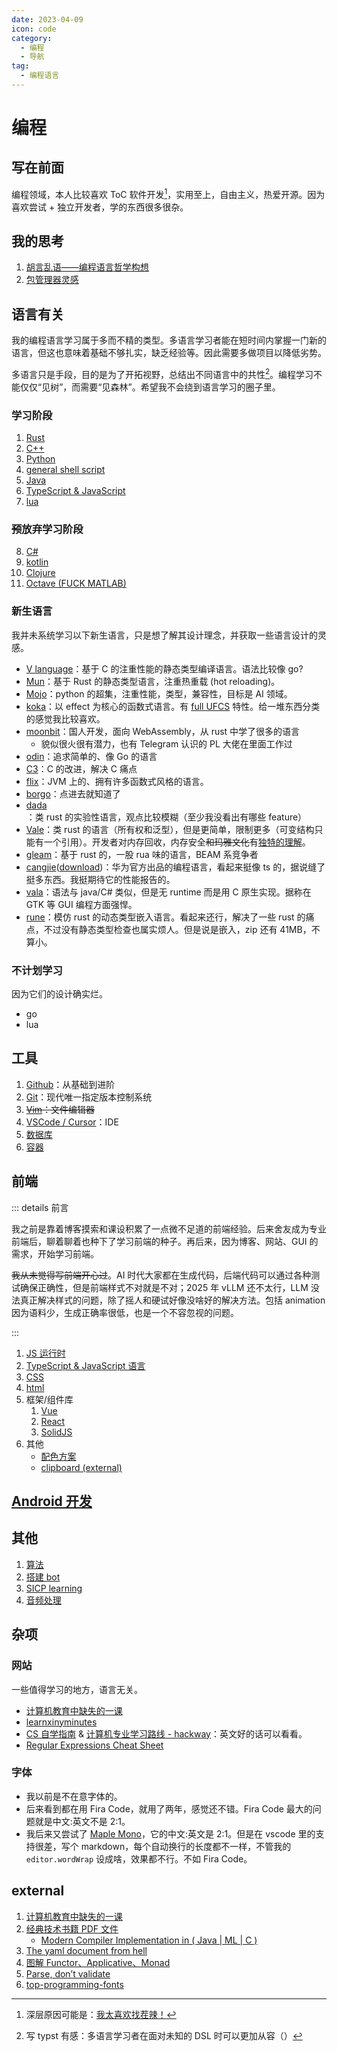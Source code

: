 ```yaml
---
date: 2023-04-09
icon: code
category:
  - 编程
  - 导航
tag:
  - 编程语言
---
```


# 编程

## 写在前面

<!-- ::: details 过激言论，谨慎查看
你国计算机教育就是一坨屎（我是说绝大多数的大学校）。思政课先不说，为什么要学大学物理，大物实验，数字电路？编程语言为什么还在用上古版本？
::: -->

编程领域，本人比较喜欢 ToC 软件开发[^2]，实用至上，自由主义，热爱开源。因为喜欢尝试 + 独立开发者，学的东西很多很杂。

[^2]: 深层原因可能是：[我太喜欢找茬辣！](../gossip/fuckxxx.md)

## 我的思考

1. [胡言乱语——编程语言哲学构想](./philosophy_of_PL.md)
2. [包管理器灵感](./package_manager.md)

## 语言有关

我的编程语言学习属于多而不精的类型。多语言学习者能在短时间内掌握一门新的语言，但这也意味着基础不够扎实，缺乏经验等。因此需要多做项目以降低劣势。

多语言只是手段，目的是为了开拓视野，总结出不同语言中的共性[^1]。编程学习不能仅仅“见树”，而需要“见森林”。希望我不会绕到语言学习的圈子里。

[^1]: 写 typst 有感：多语言学习者在面对未知的 DSL 时可以更加从容（）

### 学习阶段

1. [Rust](./Rust.md)
2. [C++](./Cpp.md)
3. [Python](./python.md)
4. [general shell script](./shell.md)
5. [Java](./java.md)
6. [TypeScript & JavaScript](./tsjs.md)
7. [lua](./lua.md)

### ~~预~~放弃学习阶段

8. [C#](./csharp.md)
9. [kotlin](./kotlin.md)
10. [Clojure](./clojure.md)
11. [Octave (FUCK MATLAB)](./octave.md)

### 新生语言

我并未系统学习以下新生语言，只是想了解其设计理念，并获取一些语言设计的灵感。

<dtls>

- [V language](https://github.com/vlang/v)：基于 C 的注重性能的静态类型编译语言。语法比较像 go?
- [Mun](https://github.com/mun-lang/mun)：基于 Rust 的静态类型语言，注重热重载 (hot reloading)。
- [Mojo](https://docs.modular.com/mojo/)：python 的超集，注重性能，类型，兼容性，目标是 AI 领域。
- [koka](https://koka-lang.github.io)：以 effect 为核心的函数式语言。有 [full UFCS](https://koka-lang.github.io/koka/doc/book.html#sec-dot) 特性。给一堆东西分类的感觉我比较喜欢。
- [moonbit](https://www.moonbitlang.cn/)：国人开发，面向 WebAssembly，从 rust 中学了很多的语言
  - 貌似很火很有潜力，也有 Telegram 认识的 PL 大佬在里面工作过
- [odin](https://odin-lang.org/docs/overview/)：追求简单的、像 Go 的语言
- [C3](https://c3-lang.org/)：C 的改进，解决 C 痛点
- [flix](https://flix.dev/)：JVM 上的、拥有许多函数式风格的语言。
- [borgo](https://borgo-lang.github.io/)：点进去就知道了
- [dada](https://dada-lang.org/)：类 rust 的实验性语言，观点比较模糊（至少我没看出有哪些 feature）
- [Vale](https://github.com/ValeLang/Vale)：类 rust 的语言（所有权和泛型），但是更简单，限制更多（可变结构只能有一个引用）。开发者对内存回收，内存安全~~和玛雅文化~~有[独特的理解](https://verdagon.dev/home)。
- [gleam](https://gleam.run/)：基于 rust 的，一股 rua 味的语言，BEAM 系竞争者
- [cangjie](https://developer.huawei.com/consumer/cn/cangjie/)([download](https://cangjie-lang.cn/download))：华为官方出品的编程语言，看起来挺像 ts 的，据说缝了挺多东西。我挺期待它的性能报告的。
- [vala](https://docs.vala.dev/about.html)：语法与 java/C# 类似，但是无 runtime 而是用 C 原生实现。据称在 GTK 等 GUI 编程方面强悍。
- [rune](https://github.com/rune-rs/rune)：模仿 rust 的动态类型嵌入语言。看起来还行，解决了一些 rust 的痛点，不过没有静态类型检查也属实烦人。但是说是嵌入，zip 还有 41MB，不算小。

</dtls>

### 不计划学习

<dtls alt="我不会自发学习这些语言">

因为它们的设计确实烂。

- go
- lua

</dtls>

## 工具

1. [Github](./github.md)：从基础到进阶
2. [Git](./Git.md)：现代唯一指定版本控制系统
3. ~~[Vim](./vim.md)：文件编辑器~~
4. [VSCode / Cursor](./vscode.md)：IDE
5. [数据库](./sql.md)
6. [容器](./container.md)

## 前端

::: details 前言

我之前是靠着博客摸索和课设积累了一点微不足道的前端经验。后来舍友成为专业前端后，聊着聊着也种下了学习前端的种子。再后来，因为博客、网站、GUI 的需求，开始学习前端。

~~我从未觉得写前端开心过~~。AI 时代大家都在生成代码，后端代码可以通过各种测试确保正确性，但是前端样式不对就是不对；2025 年 vLLM 还不太行，LLM 没法真正解决样式的问题，除了摇人和硬试好像没啥好的解决方法。包括 animation 因为语料少，生成正确率很低，也是一个不容忽视的问题。

:::

1. [JS 运行时](./nodejs.md)
2. [TypeScript & JavaScript 语言](./tsjs.md)
3. [CSS](./css.md)
4. [html](./html.md)
5. 框架/组件库
   1. [Vue](./vue.md)
   2. [React](./react.md)
   3. [SolidJS](./solidjs.md)
6. 其他
   - [配色方案](../farraginous/recommend_websites.md#资源)
   - [clipboard (external)](https://zhul.in/2025/04/21/how-we-copy-text-to-clipboard-with-js-in-2025/)

## [Android 开发](./android.md)

## 其他

1. [算法](./algorithm.md)
2. [搭建 bot](./bot.md)
3. [SICP learning](https://github.com/lxl66566/sicp-learning)
4. [音频处理](./audio.md)

## 杂项

### 网站

一些值得学习的地方，语言无关。

- [计算机教育中缺失的一课](https://missing-semester-cn.github.io/)
- [learnxinyminutes](https://learnxinyminutes.com/)
- [CS 自学指南](https://csdiy.wiki/) & [计算机专业学习路线 - hackway](https://hackway.org/docs/cs/intro)：英文好的话可以看看。
- [Regular Expressions Cheat Sheet](https://cheatography.com/davechild/cheat-sheets/regular-expressions/)

### 字体

- 我以前是不在意字体的。
- 后来看到都在用 Fira Code，就用了两年，感觉还不错。Fira Code 最大的问题就是中文:英文不是 2:1。
- 我后来又尝试了 [Maple Mono](https://font.subf.dev/zh-cn/)，它的中文:英文是 2:1。但是在 vscode 里的支持很差，写个 markdown，每个自动换行的长度都不一样，不管我的 `editor.wordWrap` 设成啥，效果都不行。不如 Fira Code。

## external

1. [计算机教育中缺失的一课](https://missing-semester-cn.github.io/)
2. [经典技术书籍 PDF 文件](https://awesome-programming-books.github.io/)
   - [Modern Compiler Implementation in ( Java | ML | C )](https://www.cs.princeton.edu/~appel/modern/)
3. [The yaml document from hell](https://ruudvanasseldonk.com/2023/01/11/the-yaml-document-from-hell)
4. [图解 Functor、Applicative、Monad](https://sxyz.blog/functors-applicatives-and-monads-in-pictures/)
5. [Parse, don’t validate](https://lexi-lambda.github.io/blog/2019/11/05/parse-don-t-validate/)
6. [top-programming-fonts](https://github.com/hbin/top-programming-fonts/)
